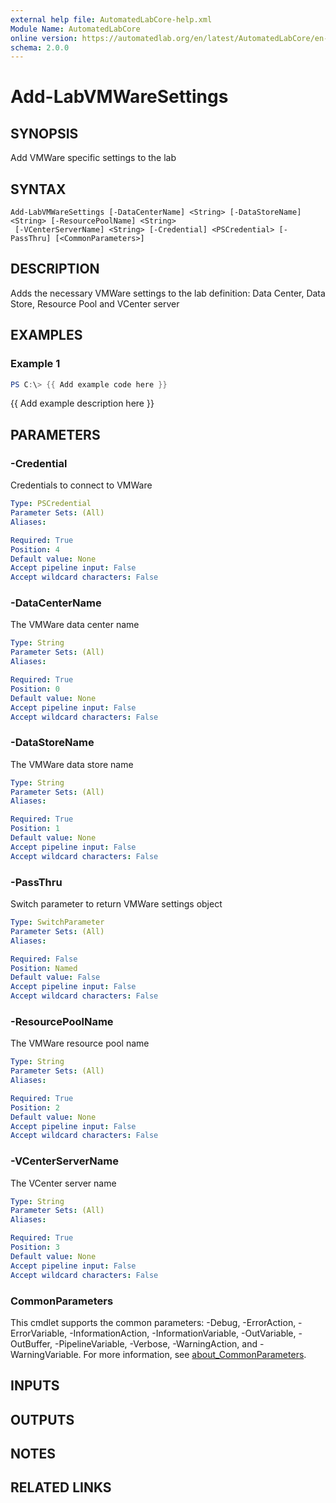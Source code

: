 ```yaml
---
external help file: AutomatedLabCore-help.xml
Module Name: AutomatedLabCore
online version: https://automatedlab.org/en/latest/AutomatedLabCore/en-us/Add-LabVMWareSettings
schema: 2.0.0
---
```


# Add-LabVMWareSettings

## SYNOPSIS
Add VMWare specific settings to the lab

## SYNTAX

```
Add-LabVMWareSettings [-DataCenterName] <String> [-DataStoreName] <String> [-ResourcePoolName] <String>
 [-VCenterServerName] <String> [-Credential] <PSCredential> [-PassThru] [<CommonParameters>]
```

## DESCRIPTION
Adds the necessary VMWare settings to the lab definition: Data Center, Data Store, Resource Pool and VCenter server

## EXAMPLES

### Example 1
```powershell
PS C:\> {{ Add example code here }}
```

{{ Add example description here }}

## PARAMETERS

### -Credential
Credentials to connect to VMWare

```yaml
Type: PSCredential
Parameter Sets: (All)
Aliases:

Required: True
Position: 4
Default value: None
Accept pipeline input: False
Accept wildcard characters: False
```

### -DataCenterName
The VMWare data center name

```yaml
Type: String
Parameter Sets: (All)
Aliases:

Required: True
Position: 0
Default value: None
Accept pipeline input: False
Accept wildcard characters: False
```

### -DataStoreName
The VMWare data store name

```yaml
Type: String
Parameter Sets: (All)
Aliases:

Required: True
Position: 1
Default value: None
Accept pipeline input: False
Accept wildcard characters: False
```

### -PassThru
Switch parameter to return VMWare settings object

```yaml
Type: SwitchParameter
Parameter Sets: (All)
Aliases:

Required: False
Position: Named
Default value: False
Accept pipeline input: False
Accept wildcard characters: False
```

### -ResourcePoolName
The VMWare resource pool name

```yaml
Type: String
Parameter Sets: (All)
Aliases:

Required: True
Position: 2
Default value: None
Accept pipeline input: False
Accept wildcard characters: False
```

### -VCenterServerName
The VCenter server name

```yaml
Type: String
Parameter Sets: (All)
Aliases:

Required: True
Position: 3
Default value: None
Accept pipeline input: False
Accept wildcard characters: False
```

### CommonParameters
This cmdlet supports the common parameters: -Debug, -ErrorAction, -ErrorVariable, -InformationAction, -InformationVariable, -OutVariable, -OutBuffer, -PipelineVariable, -Verbose, -WarningAction, and -WarningVariable. For more information, see [about_CommonParameters](http://go.microsoft.com/fwlink/?LinkID=113216).

## INPUTS

## OUTPUTS

## NOTES

## RELATED LINKS

